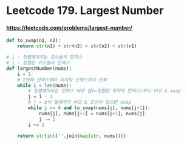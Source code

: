 # Leetcode 179. Largest Number
#### https://leetcode.com/problems/largest-number/

```python
def to_swap(n1, n2):
    return str(n1) + str(n2) < str(n2) + str(n1)

# i : 정렬해야되는 요소들의 인덱스
# j : 정렬된 요소들의 인덱스
def largestNumber(nums):
    i = 1
    # 1번째 인덱스부터 마지막 인덱스까지 반복
    while i < len(nums):
        # 정렬해야되는 인덱스 바로 앞(=정렬된 마지막 인덱스)부터 비교 & swap
        j = i - 1
        # j = 0이 될때까지 비교 & 조건이 맞으면 swap
        while j >= 0 and to_swap(nums[j], nums[j+1]):
            nums[j], nums[j+1] = nums[j+1], nums[j]
            j -= 1
        i += 1
        
    return str(int(''.join(map(str, nums))))
```